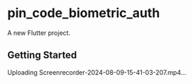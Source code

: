 # pin_code_biometric_auth

A new Flutter project.

## Getting Started

Uploading Screenrecorder-2024-08-09-15-41-03-207.mp4…
